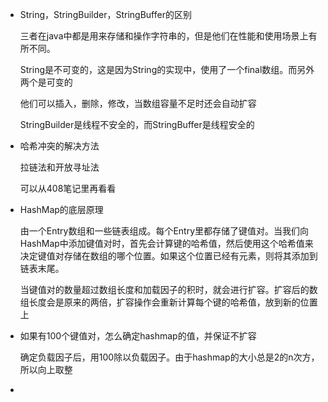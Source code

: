 - String，StringBuilder，StringBuffer的区别

  三者在java中都是用来存储和操作字符串的，但是他们在性能和使用场景上有所不同。

  String是不可变的，这是因为String的实现中，使用了一个final数组。而另外两个是可变的

  他们可以插入，删除，修改，当数组容量不足时还会自动扩容

  StringBuilder是线程不安全的，而StringBuffer是线程安全的

- 哈希冲突的解决方法

  拉链法和开放寻址法

  可以从408笔记里再看看

- HashMap的底层原理

  由一个Entry数组和一些链表组成。每个Entry里都存储了键值对。当我们向HashMap中添加键值对时，首先会计算键的哈希值，然后使用这个哈希值来决定键值对存储在数组的哪个位置。如果这个位置已经有元素，则将其添加到链表末尾。

  当键值对的数量超过数组长度和加载因子的积时，就会进行扩容。扩容后的数组长度会是原来的两倍，扩容操作会重新计算每个键的哈希值，放到新的位置上

- 如果有100个键值对，怎么确定hashmap的值，并保证不扩容

  确定负载因子后，用100除以负载因子。由于hashmap的大小总是2的n次方，所以向上取整

- 